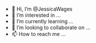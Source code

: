 - 👋 Hi, I’m @JessicaWages
- 👀 I’m interested in ...
- 🌱 I’m currently learning ...
- 💞️ I’m looking to collaborate on ...
- 📫 How to reach me ...

<!---
JessicaWages/JessicaWages is a ✨ special ✨ repository because its `README.md` (this file) appears on your GitHub profile.
You can click the Preview link to take a look at your changes.
--->
